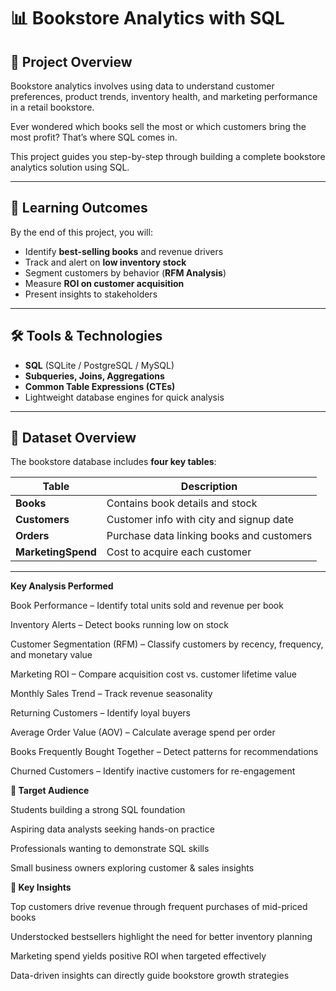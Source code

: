 # 📊 Bookstore Analytics with SQL

## 📌 Project Overview
Bookstore analytics involves using data to understand customer preferences, product trends, inventory health, and marketing performance in a retail bookstore.  

Ever wondered which books sell the most or which customers bring the most profit? That’s where SQL comes in.  

This project guides you step-by-step through building a complete bookstore analytics solution using SQL.  

---

## 🎯 Learning Outcomes
By the end of this project, you will:
- Identify **best-selling books** and revenue drivers  
- Track and alert on **low inventory stock**  
- Segment customers by behavior (**RFM Analysis**)  
- Measure **ROI on customer acquisition**  
- Present insights to stakeholders  

---

## 🛠 Tools & Technologies
- **SQL** (SQLite / PostgreSQL / MySQL)  
- **Subqueries, Joins, Aggregations**  
- **Common Table Expressions (CTEs)**  
- Lightweight database engines for quick analysis  

---

## 📂 Dataset Overview
The bookstore database includes **four key tables**:

| Table            | Description |
|------------------|-------------|
| **Books**        | Contains book details and stock |
| **Customers**    | Customer info with city and signup date |
| **Orders**       | Purchase data linking books and customers |
| **MarketingSpend** | Cost to acquire each customer |

---

**Key Analysis Performed**

Book Performance – Identify total units sold and revenue per book

Inventory Alerts – Detect books running low on stock

Customer Segmentation (RFM) – Classify customers by recency, frequency, and monetary value

Marketing ROI – Compare acquisition cost vs. customer lifetime value

Monthly Sales Trend – Track revenue seasonality

Returning Customers – Identify loyal buyers

Average Order Value (AOV) – Calculate average spend per order

Books Frequently Bought Together – Detect patterns for recommendations

Churned Customers – Identify inactive customers for re-engagement

**🎯 Target Audience**

Students building a strong SQL foundation

Aspiring data analysts seeking hands-on practice

Professionals wanting to demonstrate SQL skills

Small business owners exploring customer & sales insights

**📌 Key Insights**

Top customers drive revenue through frequent purchases of mid-priced books

Understocked bestsellers highlight the need for better inventory planning

Marketing spend yields positive ROI when targeted effectively

Data-driven insights can directly guide bookstore growth strategies
